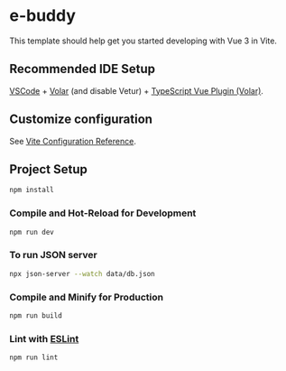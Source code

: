 # e-buddy

This template should help get you started developing with Vue 3 in Vite.

## Recommended IDE Setup

[VSCode](https://code.visualstudio.com/) + [Volar](https://marketplace.visualstudio.com/items?itemName=Vue.volar) (and disable Vetur) + [TypeScript Vue Plugin (Volar)](https://marketplace.visualstudio.com/items?itemName=Vue.vscode-typescript-vue-plugin).

## Customize configuration

See [Vite Configuration Reference](https://vitejs.dev/config/).

## Project Setup

```sh
npm install
```

### Compile and Hot-Reload for Development

```sh
npm run dev
```

### To run JSON server

```sh
npx json-server --watch data/db.json
```

### Compile and Minify for Production

```sh
npm run build
```

### Lint with [ESLint](https://eslint.org/)

```sh
npm run lint
```

